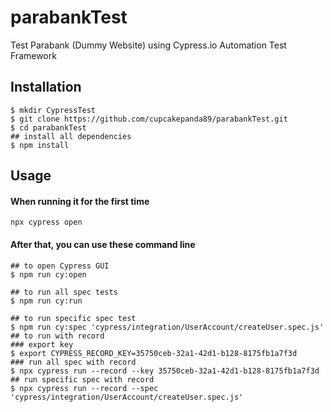 # parabankTest
Test Parabank (Dummy Website) using Cypress.io Automation Test Framework

## Installation 

```
$ mkdir CypressTest
$ git clone https://github.com/cupcakepanda89/parabankTest.git
$ cd parabankTest
## install all dependencies
$ npm install 
```
## Usage 
#### When running it for the first time
```
npx cypress open
```
#### After that, you can use these command line
```
## to open Cypress GUI
$ npm run cy:open

## to run all spec tests
$ npm run cy:run

## to run specific spec test 
$ npm run cy:spec 'cypress/integration/UserAccount/createUser.spec.js' 
## to run with record 
### export key 
$ export CYPRESS_RECORD_KEY=35750ceb-32a1-42d1-b128-8175fb1a7f3d
### run all spec with record 
$ npx cypress run --record --key 35750ceb-32a1-42d1-b128-8175fb1a7f3d
## run specific spec with record
$ npx cypress run --record --spec 'cypress/integration/UserAccount/createUser.spec.js' 
```

